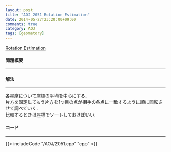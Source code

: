 ```yaml
---
layout: post
title: "AOJ 2051 Rotation Estimation"
date: 2014-05-27T23:20:00+09:00
comments: true
category: AOJ
tags: [geometory]
---
```


[Rotation Estimation](http://judge.u-aizu.ac.jp/onlinejudge/description.jsp?id=2051)

#### 問題概要

****

#### 解法

****

各星座について座標の平均を中心にする.  
片方を固定してもう片方を1つ目の点が相手の各点に一致するように順に回転させて調べていく.  
比較するときは座標でソートしておけばいい.  

#### コード

****

{{< includeCode "/AOJ/2051.cpp" "cpp" >}}

